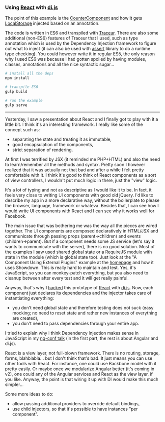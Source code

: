 ### Using [React] with [di.js]

The point of this example is the [CounterComponent](https://github.com/vojtajina/react-with-di/blob/6b9b01a65233f4855c9fc6837f7bde152c52875d/src/counter_component.js#L15) and how it gets [LocalStorage](https://github.com/vojtajina/react-with-di/blob/6b9b01a65233f4855c9fc6837f7bde152c52875d/src/local_storage.js) injected based on an annotation.


The code is written in ES6 and transpiled with [Traceur]. There are also some additional (non-ES6) features of Traceur that I used, such as type annotation which is used by the Dependency Injection framework to figure out what to inject (it can also be used with [assert] library to do a runtime type checking). You could however write it in regular ES5, the only reason why I used ES6 was because I had gotten spoiled by having modules, classes, annotations and all the nice syntactic sugar...

```bash
# install all the deps
npm install

# transpile ES6
gulp build

# run the example
gulp serve
```


-------------------


Yesterday, I saw a presentation about React and I finally got to play with it a little bit. I think it's an interesting framework. I really like some of the concept such as:
- separating the state and treating it as immutable,
- good encapsulation of the components,
- strict separation of rendering.

At first I was terrified by JSX (it reminded me PHP+HTML) and also the need to learn/remember all the methods and syntax. Pretty soon I however realized that it was actually not that bad and after a while I felt pretty comfortable with it. I think it's good to think of React components as a sort of view controllers, I wouldn't put much logic in there, just the "view" logic.

It's a lot of typing and not as descriptive as I would like it to be. In fact, it feels very close to writing UI components with good old jQuery. I'd like to describe my app in a more declarative way, without the boilerplate to please the browser, language, framework or whateva. Besides that, I can see how I would write UI components with React and I can see why it works well for Facebook.

The main issue that was bothering me was the way all the pieces are wired together. The UI components are composed declaratively in HTML/JSX and communicate through passing props (parent->children) and events (children->parent). But if a component needs some JS service (let's say it wants to communicate with the server), there is no good solution. Most of the examples I saw  used shared global state or a RequireJS module with state in the module (which is global state too). Just look at the "A Component Using External Plugins" example at the [homepage] and how it uses Showdown. This is really hard to maintain and test. Yes, it's JavaScript, so you can monkey-patch everything, but you also need to cleanup between after every test and it will get really painful. 

Anyway, that's why I [hacked] this prototype of [React] with [di.js]. Now, each component just declares its dependencies and the injector takes care of instantiating everything:

- you don't need global state and therefore testing does not suck (easy mocking; no need to reset state and rather new instances of everything are created),
- you don't need to pass dependencies through your entire app.

I tried to explain why I think Dependency Injection makes sense in JavaScript in my [ng-conf talk] (in the first part, the rest is about Angular and di.js).

React is a view layer, not full-blown framework. There is no routing, storage, forms, blahblabla... but I don't think that's bad. It just means you can use other tools with React. For instance, one could use Backbone model with it pretty easily. Or maybe once we modularize Angular better (it's coming in v2), one could any of the Angular services and React as the view layer, if you like. Anyway, the point is that wiring it up with DI would make this much simpler...

Some more ideas to do:
- allow passing additional providers to override default bindings,
- use child injectors, so that it's possible to have instances "per component".


[React]: http://facebook.github.io/react/
[homepage]: http://facebook.github.io/react/
[ng-conf talk]: http://www.youtube.com/watch?v=_OGGsf1ZXMs
[di.js]: https://github.com/angular/di.js
[Traceur]: https://github.com/google/traceur-compiler
[assert]: https://github.com/angular/assert
[hacked]: https://github.com/vojtajina/react-with-di/blob/master/src/react_di_hack.js
